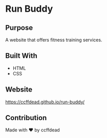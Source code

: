 # Run Buddy

## Purpose
A website that offers fitness training services.

## Built With
* HTML
* CSS

## Website
https://ccffdead.github.io/run-buddy/

## Contribution
Made with ❤️ by ccffdead
